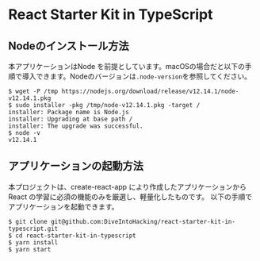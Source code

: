# React Starter Kit in TypeScript

## Nodeのインストール方法

本アプリケーションはNode を前提としています。macOSの場合だと以下の手順で導入できます。Nodeのバージョンは`.node-version`を参照してください。

    $ wget -P /tmp https://nodejs.org/download/release/v12.14.1/node-v12.14.1.pkg
    $ sudo installer -pkg /tmp/node-v12.14.1.pkg -target /
    installer: Package name is Node.js
    installer: Upgrading at base path /
    installer: The upgrade was successful.
    $ node -v
    v12.14.1

## アプリケーションの起動方法

本プロジェクトは、create-react-app により作成したアプリケーションから React の学習に必須の機能のみを厳選し、軽量化したものです。
以下の手順でアプリケーションを起動できます。

    $ git clone git@github.com:DiveIntoHacking/react-starter-kit-in-typescript.git
    $ cd react-starter-kit-in-typescript
    $ yarn install
    $ yarn start
